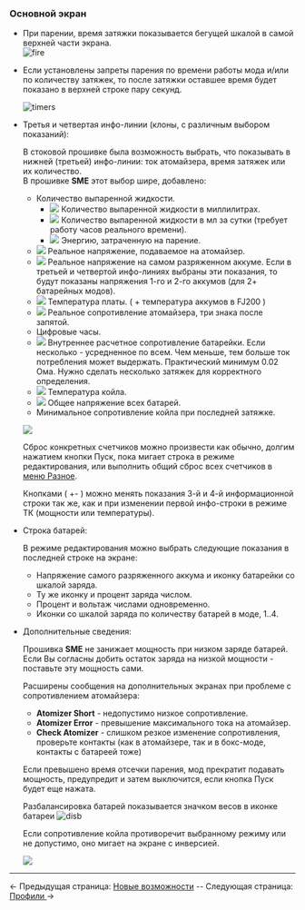 ### Основной экран
* При парении, время затяжки показывается бегущей шкалой в самой верхней части экрана.  
![fire](https://i.imgur.com/lCj6WyN.png) 
* Если установлены запреты парения по времени работы мода и/или по количеству затяжек, то после затяжки оставшее время будет показано в верхней строке пару секунд.

	![timers](https://i.imgur.com/LU5pJYz.png)
    

* Третья и четвертая инфо-линии (клоны, с различным выбором показаний):

	В стоковой прошивке была возможность выбрать, что показывать в нижней (третьей) инфо-линии: ток атомайзера, время затяжек или их количество.  
В прошивке **SME** этот выбор шире, добавлено:
    - Количество выпаренной жидкости.  
      - ![](https://i.imgur.com/oizWGzX.png) Количество выпаренной жидкости в миллилитрах.
      - ![](https://i.imgur.com/zOFFN7a.png) Количество выпаренной жидкости в мл за сутки (требует работу часов реального времени).
      - ![](https://i.imgur.com/BhV82CX.png) Энергию, затраченную на парение.
    - ![](https://i.imgur.com/g1FUKFm.png) Реальное напряжение, подаваемое на атомайзер.
    - ![](https://i.imgur.com/NrzDmtd.png) Реальное напряжение на самом разряженном аккуме. Если в третьей и четвертой инфо-линиях выбраны эти показания, то будут показаны напряжения 1-го и 2-го аккумов (для 2+ батарейных модов).
    - ![](https://i.imgur.com/MCIsNcg.png) Температура платы. ( + температура аккумов в FJ200 )
    - ![](https://i.imgur.com/qcn1WC1.png) Реальное сопротивление атомайзера, три знака после запятой.
    - Цифровые часы.
    - ![](https://i.imgur.com/EcRK2Xc.png) Внутреннее расчетное сопротивление батарейки. Если несколько - усредненное по всем. Чем меньше, тем больше ток потребления может выдержать. Практический минимум 0.02 Ома. Нужно сделать несколько затяжек для корректного определения.
    - ![](https://i.imgur.com/HSxZMr3.png) Температура койла.
    - ![](https://i.imgur.com/NrzDmtd.png) Общее напряжение всех батарей.
    - Минимальное сопротивление койла при последней затяжке.

    ![](https://i.imgur.com/ukNUtqD.png)

	Сброс конкретных счетчиков можно произвести как обычно, долгим нажатием кнопки Пуск, пока мигает строка в режиме редактирования, или выполнить общий сброс всех счетчиков в [меню Разное](misc_ru.md).  
    
    Кнопками ( +- ) можно менять показания 3-й и 4-й информационной строки так же, как и при изменении первой инфо-строки в режиме ТК (мощности или температуры).

* Строка батарей:

    В режиме редактирования можно выбрать следующие показания в последней строке на экране:
    - Напряжение самого разряженного аккума и иконку батарейки со шкалой заряда.
    - Ту же иконку и процент заряда числом.
    - Процент и вольтаж числами одновременно.
    - Иконки со шкалой заряда по количеству батарей в моде, 1..4.

* Дополнительные сведения:

	Прошивка **SME** не занижает мощность при низком заряде батарей. Если Вы согласны добить остаток заряда на низкой мощности - поставьте эту мощность сами.

    Расширены сообщения на дополнительных экранах при проблеме с сопротивлением атомайзера:
    - **Atomizer Short** - недопустимо низкое сопротивление.
    - **Atomizer Error** - превышение максимального тока на атомайзер.
    - **Check Atomizer** - слишком резкое изменение сопротивления, проверьте контакты (как в атомайзере, так и в бокс-моде, контакты с батареей тоже)

    Если превышено время отсечки парения, мод прекратит подавать мощность, предупредит и затем выключится, если кнопка Пуск будет еще нажата.  

    Разбалансировка батарей показывается значком весов в иконке батареи ![disb](https://i.imgur.com/f5ZRQV8.png)

    Если сопротивление койла противоречит выбранному режиму или не допустимо, оно мигает на экране с инверсией.

    ![](https://i.imgur.com/2mVRvOR.png)
    
-----

← Предыдущая страница: [Новые возможности](behaviourchanges_ru.md) --  Следующая страница: [Профили ](profiles_ru.md)→
